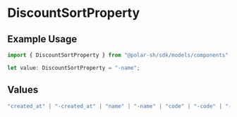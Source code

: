 # DiscountSortProperty

## Example Usage

```typescript
import { DiscountSortProperty } from "@polar-sh/sdk/models/components";

let value: DiscountSortProperty = "-name";
```

## Values

```typescript
"created_at" | "-created_at" | "name" | "-name" | "code" | "-code" | "redemptions_count" | "-redemptions_count"
```
